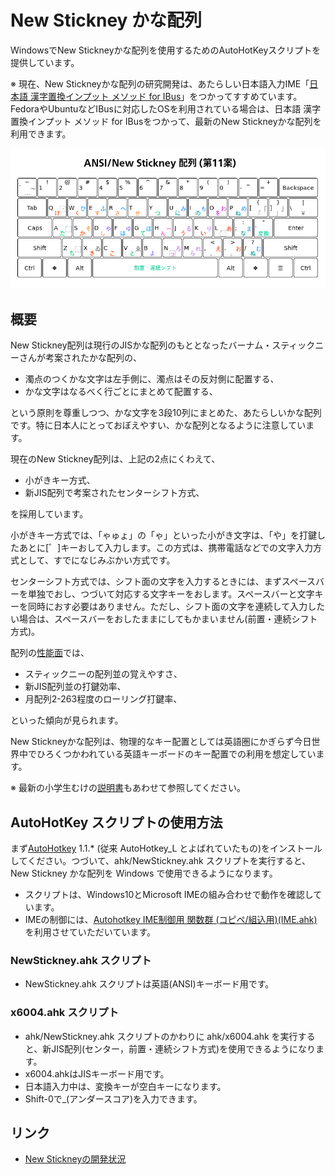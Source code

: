 # New Stickney かな配列

WindowsでNew Stickneyかな配列を使用するためのAutoHotKeyスクリプトを提供しています。

※ 現在、New Stickneyかな配列の研究開発は、あたらしい日本語入力IME「[日本語 漢字置換インプット メソッド for IBus](https://github.com/esrille/ibus-replace-with-kanji)」をつかってすすめています。FedoraやUbuntuなどIBusに対応したOSを利用されている場合は、日本語 漢字置換インプット メソッド for IBusをつかって、最新のNew Stickneyかな配列を利用できます。

![New Stickney かな配列 第11案](docs/new-stickney.png)

## 概要

New Stickney配列は現行のJISかな配列のもととなったバーナム・スティックニーさんが考案されたかな配列の、

* 濁点のつくかな文字は左手側に、濁点はその反対側に配置する、
* かな文字はなるべく行ごとにまとめて配置する、

という原則を尊重しつつ、かな文字を3段10列にまとめた、あたらしいかな配列です。特に日本人にとっておぼえやすい、かな配列となるように注意しています。

現在のNew Stickney配列は、上記の2点にくわえて、

* 小がきキー方式、
* 新JIS配列で考案されたセンターシフト方式、

を採用しています。

小がきキー方式では、「ゃゅょ」の「ゃ」といった小がき文字は、「や」を打鍵したあとに[゛]キーおして入力します。この方式は、携帯電話などでの文字入力方式として、すでになじみぶかい方式です。

センターシフト方式では、シフト面の文字を入力するときには、まずスペースバーを単独でおし、つづいて対応する文字キーをおします。スペースバーと文字キーを同時におす必要はありません。ただし、シフト面の文字を連続して入力したい場合は、スペースバーをおしたままにしてもかまいません(前置・連続シフト方式)。

配列の[性能面](https://esrille.github.io/keyboard-layout-comparison/)では、

* スティックニーの配列並の覚えやすさ、
* 新JIS配列並の打鍵効率、
* 月配列2-263程度のローリング打鍵率、

といった傾向が見られます。

New Stickneyかな配列は、物理的なキー配置としては英語圏にかぎらず今日世界中でひろくつかわれている英語キーボードのキー配置での利用を想定しています。

※ 最新の小学生むけの[説明書](https://esrille.github.io/ibus-replace-with-kanji/layouts.html)もあわせて参照してください。

## AutoHotKey スクリプトの使用方法

まず[AutoHotkey](http://ahkscript.org/) 1.1.* (従来 AutoHotkey_L とよばれていたもの)をインストールしてください。つづいて、ahk/NewStickney.ahk スクリプトを実行すると、New Stickney かな配列を Windows で使用できるようになります。

* スクリプトは、Windows10とMicrosoft IMEの組み合わせで動作を確認しています。
* IMEの制御には、[Autohotkey IME制御用 関数群 (コピペ/組込用)(IME.ahk)](http://www6.atwiki.jp/eamat/)を利用させていただいています。

### NewStickney.ahk スクリプト

* NewStickney.ahk スクリプトは英語(ANSI)キーボード用です。

### x6004.ahk スクリプト

* ahk/NewStickney.ahk スクリプトのかわりに ahk/x6004.ahk を実行すると、新JIS配列(センター，前置・連続シフト方式)を使用できるようになります。
* x6004.ahkはJISキーボード用です。
* 日本語入力中は、変換キーが空白キーになります。
* Shift-0で_(アンダースコア)を入力できます。

## リンク

* [New Stickneyの開発状況](https://twitter.com/hashtag/newstickney?f=tweets&vertical=default&src=hash)

